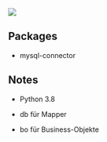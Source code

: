 <picture> 
    <img src="https://cdn.discordapp.com/attachments/698171365827674117/711565717312634900/unknown.png">
</picture>

## Packages
- mysql-connector

## Notes
- Python 3.8

- db für Mapper
- bo für Business-Objekte 
